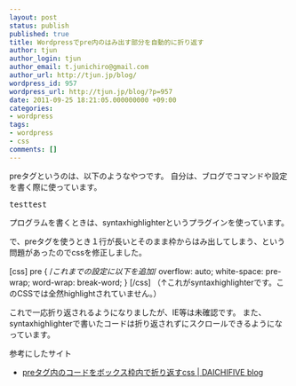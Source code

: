 ```yaml
---
layout: post
status: publish
published: true
title: Wordpressでpre内のはみ出す部分を自動的に折り返す
author: tjun
author_login: tjun
author_email: t.junichiro@gmail.com
author_url: http://tjun.jp/blog/
wordpress_id: 957
wordpress_url: http://tjun.jp/blog/?p=957
date: 2011-09-25 18:21:05.000000000 +09:00
categories:
- wordpress
tags:
- wordpress
- css
comments: []
---
```

preタグというのは、以下のようなやつです。
自分は、ブログでコマンドや設定を書く際に使っています。
<pre>
testtest
</pre>

プログラムを書くときは、syntaxhighlighterというプラグインを使っています。

で、preタグを使うとき１行が長いとそのまま枠からはみ出してしまう、という問題があったのでcssを修正しました。

[css]
pre {
    /*これまでの設定に以下を追加*/
    overflow: auto;
    white-space: pre-wrap;
    word-wrap: break-word;
}
[/css]
（&uarr;これがsyntaxhighlighterです。このCSSでは全然highlightされていません。）

これで一応折り返されるようになりましたが、IE等は未確認です。
また、syntaxhighlighterで書いたコードは折り返されずにスクロールできるようになっています。

参考にしたサイト
<ul>
	<li> <a href="http://blog.daichifive.com/archives/142" title="preタグ内のコードをボックス枠内で折り返すcss | DAICHIFIVE blog">preタグ内のコードをボックス枠内で折り返すcss | DAICHIFIVE blog</a></li>
</ul>


